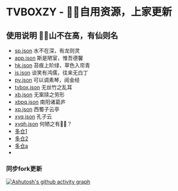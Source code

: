# TVBOXZY - 🐉🐉自用资源，上家更新
## 使用说明   🐉🐉山不在高，有仙则名
- [sp.json](https://raw.githubusercontent.com/cai512/TVBOXZY/main/sp.json) 水不在深，有龙则灵
- [app.json](https://raw.githubusercontent.com/cai512/TVBOXZY/main/app.json) 斯是陋室，惟吾德馨
- [hk.json](https://raw.githubusercontent.com/cai512/TVBOXZY/main/hk.json)  苔痕上阶绿，草色入帘青
- [js.json](https://raw.githubusercontent.com/cai512/TVBOXZY/main/js.json)  谈笑有鸿儒，往来无白丁
- [py.json](https://raw.githubusercontent.com/cai512/TVBOXZY/main/py.json)  可以调素琴，阅金经
- [tvbox.json](https://raw.githubusercontent.com/cai512/TVBOXZY/main/tvbox.json)  无丝竹之乱耳
- [xb.json](https://raw.githubusercontent.com/cai512/TVBOXZY/main/xb.json)  无案牍之劳形
- [xbpq.json](https://raw.githubusercontent.com/cai512/TVBOXZY/main/xbpq.json) 南阳诸葛庐
- [xp.json](https://raw.githubusercontent.com/cai512/TVBOXZY/main/xp.json) 西蜀子云亭
- [xyq.json](https://raw.githubusercontent.com/cai512/TVBOXZY/main/xyq.json)  孔子云
- [xyqh.json](https://raw.githubusercontent.com/cai512/TVBOXZY/main/xyqh.json)  何陋之有🐉🐉？
- [多仓1](https://raw.githubusercontent.com/cai512/TVBOXZY/main/1)
- [多仓2](https://raw.githubusercontent.com/cai512/TVBOXZY/main/2)
- [多仓a](https://raw.githubusercontent.com/cai512/TVBOXZY/main/a)
- 

###  同步fork更新

[![Ashutosh's github activity graph](https://github-readme-activity-graph.cyclic.app/graph?username=caixin&bg_color=0d9fe7&color=f26ee9&line=e010d2&point=edd326&area=true&hide_border=true)](https://github.com/cai512/cai512.github.io)